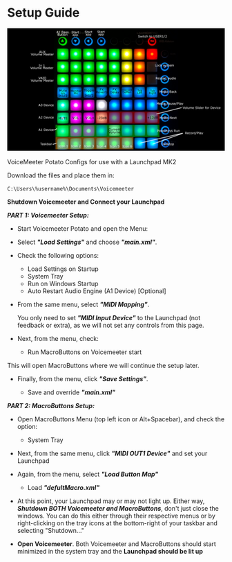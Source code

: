 # Setup Guide

![](https://github.com/CLAW1200/LaunchpadMK2-VoiceMeeter/blob/main/Mk2-Macro-Layout.png?raw=true)

VoiceMeeter Potato Configs for use with a Launchpad MK2 

Download the files and place them in:

	C:\Users\%username%\Documents\Voicemeeter

**Shutdown Voicemeeter and Connect your Launchpad**

***PART 1: Voicemeeter Setup:***
- Start Voicemeeter Potato and open the Menu:

- Select ***"Load Settings"*** and choose ***"main.xml"***.

- Check the following options:

	- Load Settings on Startup
	- System Tray
	- Run on Windows Startup
	- Auto Restart Audio Engine (A1 Device) [Optional]	

- From the same menu, select ***"MIDI Mapping"***.

	You only need to set ***"MIDI Input Device"*** to the Launchpad (not feedback or extra), as we will not set any controls from this page.

- Next, from the menu, check:

	- Run MacroButtons on Voicemeeter start

This will open MacroButtons where we will continue the setup later.

- Finally, from the menu, click ***"Save Settings"***.

	- Save and override ***"main.xml"***
	
***PART 2: MacroButtons Setup:***

- Open MacroButtons Menu (top left icon or Alt+Spacebar), and check the option:

	- System Tray
	
- Next, from the same menu, click ***"MIDI OUT1 Device"*** and set your Launchpad

- Again, from the menu, select ***"Load Button Map"***

	- Load ***"defultMacro.xml"***
	
- At this point, your Launchpad may or may not light up.
Either way, ***Shutdown BOTH Voicemeeter and MacroButtons***, don't just close the windows. You can do this either through their respective menus or by right-clicking on the tray icons at the bottom-right of your taskbar and selecting "Shutdown..."

- **Open Voicemeeter**. 
Both Voicemeeter and MacroButtons should start minimized in the system tray and the **Launchpad should be lit up**
